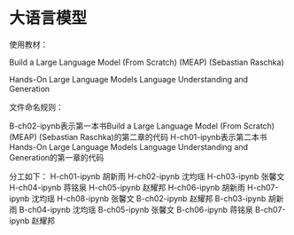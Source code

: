 # 大语言模型
使用教材：

Build a Large Language Model (From Scratch) (MEAP) (Sebastian Raschka)

Hands-On Large Language Models Language Understanding and Generation

文件命名规则：

B-ch02-ipynb表示第一本书Build a Large Language Model (From Scratch) (MEAP) (Sebastian Raschka)的第二章的代码
H-ch01-ipynb表示第二本书Hands-On Large Language Models Language Understanding and Generation的第一章的代码

分工如下：
H-ch01-ipynb 胡新雨
H-ch02-ipynb 沈均瑶
H-ch03-ipynb 张馨文
H-ch04-ipynb 蒋铭泉
H-ch05-ipynb 赵耀邦
H-ch06-ipynb 胡新雨
H-ch07-ipynb 沈均瑶
H-ch08-ipynb 张馨文
B-ch02-ipynb 赵耀邦
B-ch03-ipynb 胡新雨
B-ch04-ipynb 沈均瑶
B-ch05-ipynb 张馨文
B-ch06-ipynb 蒋铭泉
B-ch07-ipynb 赵耀邦
